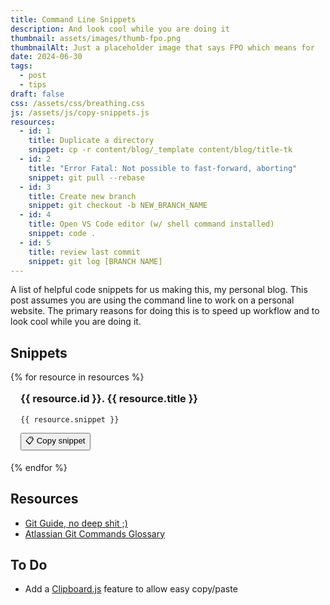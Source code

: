 ```yaml
---
title: Command Line Snippets
description: And look cool while you are doing it
thumbnail: assets/images/thumb-fpo.png
thumbnailAlt: Just a placeholder image that says FPO which means for 
date: 2024-06-30
tags:
  - post
  - tips
draft: false
css: /assets/css/breathing.css
js: /assets/js/copy-snippets.js
resources:
  - id: 1
    title: Duplicate a directory
    snippet: cp -r content/blog/_template content/blog/title-tk
  - id: 2
    title: "Error Fatal: Not possible to fast-forward, aborting"
    snippet: git pull --rebase
  - id: 3
    title: Create new branch
    snippet: git checkout -b NEW_BRANCH_NAME
  - id: 4
    title: Open VS Code editor (w/ shell command installed)
    snippet: code .
  - id: 5
    title: review last commit
    snippet: git log [BRANCH NAME]
---
```


A list of helpful code snippets for us making this, my personal blog. This post assumes you are using the command line to work on a personal website. The primary reasons for doing this is to speed up workflow and to look cool while you are doing it.

<h2 class="visually-hidden">Snippets</h2>

<div class="grid"> {% for resource in resources %}
  <div class="card" 
    style="
    border: 1px solid var(--subtle-border);
    border-radius: var(--border-radius);
    padding: 1rem 1rem 1.2rem;">
      <div class="card-body">
        <h3 style="margin-top: 0px;">{{ resource.id }}. {{ resource.title }}</h3>
        <pre><code id="snippet-{{ resource.id }}">{{ resource.snippet }}</code></pre>
      </div>
      <div class="card-footer">
        <button class="copy-btn" data-snippet-id="snippet-{{ resource.id }}">📋 Copy snippet</button>
      </div>
  </div>{% endfor %}
</div>

## Resources

- [Git Guide, no deep shit ;)](https://rogerdudler.github.io/git-guide/)
- [Atlassian Git Commands Glossary](https://www.atlassian.com/git/glossary#commands)

## To Do

- Add a [Clipboard.js](https://clipboardjs.com/) feature to allow easy copy/paste




